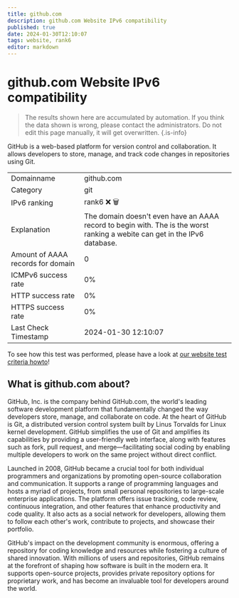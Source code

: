 ```yaml
---
title: github.com
description: github.com Website IPv6 compatibility
published: true
date: 2024-01-30T12:10:07
tags: website, rank6
editor: markdown
---
```


# github.com Website IPv6 compatibility

> The results shown here are accumulated by automation. If you think the data shown is wrong, please contact the administrators. 
> Do not edit this page manually, it will get overwritten.
{.is-info}

GitHub is a web-based platform for version control and collaboration. It allows developers to store, manage, and track code changes in repositories using Git.


|   |   |
| - | - |
| Domainname | github.com
| Category | git |
| IPv6 ranking | rank6 :x: :wastebasket: |
| Explanation | The domain doesn't even have an AAAA record to begin with. The is the worst ranking a webite can get in the IPv6 database. |
| Amount of AAAA records for domain | 0 |
| ICMPv6 success rate | 0%|
| HTTP success rate | 0% |
| HTTPS success rate | 0% |
| Last Check Timestamp | 2024-01-30 12:10:07 |

To see how this test was performed, please have a look at [our website test criteria howto](/howto/testcriteria/website)!


## What is github.com about?
GitHub, Inc. is the company behind GitHub.com, the world's leading software development platform that fundamentally changed the way developers store, manage, and collaborate on code. At the heart of GitHub is Git, a distributed version control system built by Linus Torvalds for Linux kernel development. GitHub simplifies the use of Git and amplifies its capabilities by providing a user-friendly web interface, along with features such as fork, pull request, and merge—facilitating social coding by enabling multiple developers to work on the same project without direct conflict.

Launched in 2008, GitHub became a crucial tool for both individual programmers and organizations by promoting open-source collaboration and communication. It supports a range of programming languages and hosts a myriad of projects, from small personal repositories to large-scale enterprise applications. The platform offers issue tracking, code review, continuous integration, and other features that enhance productivity and code quality. It also acts as a social network for developers, allowing them to follow each other's work, contribute to projects, and showcase their portfolio.

GitHub's impact on the development community is enormous, offering a repository for coding knowledge and resources while fostering a culture of shared innovation. With millions of users and repositories, GitHub remains at the forefront of shaping how software is built in the modern era. It supports open-source projects, provides private repository options for proprietary work, and has become an invaluable tool for developers around the world.

